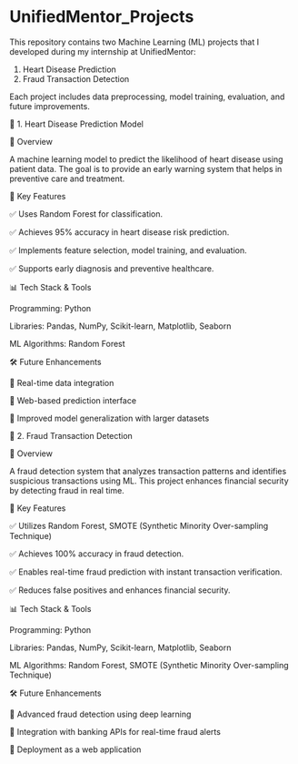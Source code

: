 # UnifiedMentor_Projects
This repository contains two Machine Learning (ML) projects that I developed during my internship at UnifiedMentor:

1. Heart Disease Prediction 
2. Fraud Transaction Detection
   
Each project includes data preprocessing, model training, evaluation, and future improvements.

📌 1. Heart Disease Prediction Model

📖 Overview

A machine learning model to predict the likelihood of heart disease using patient data. The goal is to provide an early warning system that helps in preventive care and treatment.

🔹 Key Features

✅ Uses Random Forest for classification.

✅ Achieves 95% accuracy in heart disease risk prediction.

✅ Implements feature selection, model training, and evaluation.

✅ Supports early diagnosis and preventive healthcare.

📊 Tech Stack & Tools

Programming: Python

Libraries: Pandas, NumPy, Scikit-learn, Matplotlib, Seaborn

ML Algorithms: Random Forest

🛠 Future Enhancements

🔹 Real-time data integration

🔹 Web-based prediction interface

🔹 Improved model generalization with larger datasets

📌 2. Fraud Transaction Detection

📖 Overview

A fraud detection system that analyzes transaction patterns and identifies suspicious transactions using ML. This project enhances financial security by detecting fraud in real time.

🔹 Key Features

✅ Utilizes Random Forest, SMOTE (Synthetic Minority Over-sampling Technique) 

✅ Achieves 100% accuracy in fraud detection.

✅ Enables real-time fraud prediction with instant transaction verification.

✅ Reduces false positives and enhances financial security.

📊 Tech Stack & Tools

Programming: Python

Libraries: Pandas, NumPy, Scikit-learn, Matplotlib, Seaborn

ML Algorithms: Random Forest,  SMOTE (Synthetic Minority Over-sampling Technique) 

🛠 Future Enhancements

🔹 Advanced fraud detection using deep learning

🔹 Integration with banking APIs for real-time fraud alerts

🔹 Deployment as a web application


